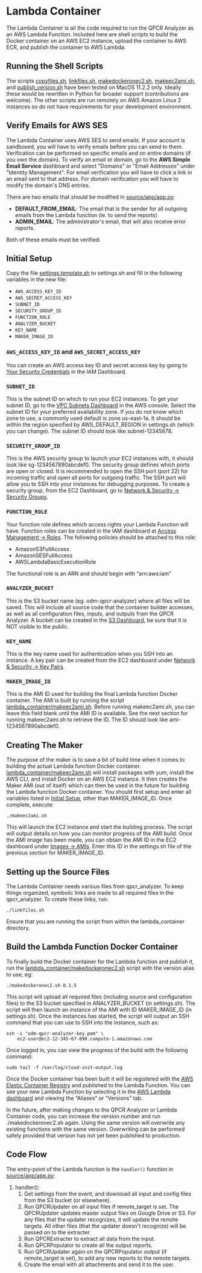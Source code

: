 
# Lambda Container

The Lambda Container is all the code required to run the QPCR Analyzer as an AWS Lambda Function. Included here are shell scripts to build the Docker container on an AWS EC2 instance, upload the container to AWS ECR, and publish the container to AWS Lambda.

## Running the Shell Scripts

The scripts [copyfiles.sh](copyfiles.sh), [linkfiles.sh](linkfiles.sh), [makedockeronec2.sh](makedockeronec2.sh), [makeec2ami.sh](makeec2ami.sh), and [publish_version.sh](publish_version.sh) have been tested on MacOS 11.2.2 only. Ideally these would be rewritten in Python for broader support (contributions are welcome). The other scripts are run remotely on AWS Amazon Linux 2 instances so do not have requirements for your development environment.

## Verify Emails for AWS SES

The Lambda Container uses AWS SES to send emails. If your account is sandboxed, you will have to verify emails before you can send to them. Verification can be performed on specific emails and on entire domains (if you own the domain). To verify an email or domain, go to the **AWS Simple Email Service** dashboard and select "Domains" or "Email Addresses" under "Identity Management". For email verification you will have to click a link in an email sent to that address. For domain verification you will have to modify the domain's DNS entries.

There are two emails that should be modified in [source/app/app.py](source/app/app.py):

- **DEFAULT_FROM_EMAIL**: The email that is the sender for all outgoing emails from the Lambda function (ie. to send the reports)
- **ADMIN_EMAIL**: The administrator's email, that will also receive error reports.

Both of these emails must be verified.

## Initial Setup

Copy the file [settings.template.sh](settings.template.sh) to settings.sh and fill in the following variables in the new file:

- `AWS_ACCESS_KEY_ID`
- `AWS_SECRET_ACCESS_KEY`
- `SUBNET_ID`
- `SECURITY_GROUP_ID`
- `FUNCTION_ROLE`
- `ANALYZER_BUCKET`
- `KEY_NAME`
- `MAKER_IMAGE_ID`

### `AWS_ACCESS_KEY_ID` and `AWS_SECRET_ACCESS_KEY`

You can create an AWS access key ID and secret access key by going to [Your Security Credentials](https://console.aws.amazon.com/iam/home#/security_credentials) in the IAM Dashboard.

### `SUBNET_ID`

This is the subnet ID on which to run your EC2 instances. To get your subnet ID, go to the [VPC Subnets Dashboard](https://console.aws.amazon.com/vpc/home#subnets:) in the AWS console. Select the subnet ID for your preferred availability zone. If you do not know which zone to use, a commonly used default is zone us-east-1a. It should be within the region specified by AWS_DEFAULT_REGION in settings.sh (which you can change). The subnet ID should look like subnet-12345678.

### `SECURITY_GROUP_ID`

This is the AWS security group to launch your EC2 instances with, it should look like sg-1234567890abcdef0. The security group defines which ports are open or closed. It is recommended to open the SSH port (port 22) for incoming traffic and open all ports for outgoing traffic. The SSH port will allow you to SSH into your instances for debugging purposes. To create a security group, from the EC2 Dashboard, go to [Network & Security -> Security Groups](https://console.aws.amazon.com/ec2/v2/home#SecurityGroups:).

### `FUNCTION_ROLE`

Your function role defines which access rights your Lambda Function will have. Function roles can be created in the IAM dashboard at [Access Management -> Roles](https://console.aws.amazon.com/iamv2/home#/roles). The following policies should be attached to this role:

- AmazonS3FullAccess
- AmazonSESFullAccess
- AWSLambdaBasicExecutionRole

The functional role is an ARN and should begin with “arn:aws:iam”


### `ANALYZER_BUCKET`

This is the S3 bucket name (eg. odm-qpcr-analyzer) where all files will be saved. This will include all source code that the container builder accesses, as well as all configuration files, inputs, and outputs from the QPCR Analyzer. A bucket can be created in the [S3 Dashboard](https://s3.console.aws.amazon.com/s3/home), be sure that it is NOT visible to the public.

### `KEY_NAME`

This is the key name used for authentication when you SSH into an instance. A key pair can be created from the EC2 dashboard under [Network & Security -> Key Pairs](https://ca-central-1.console.aws.amazon.com/ec2/v2/home#KeyPairs:).

### `MAKER_IMAGE_ID`

This is the AMI ID used for building the final Lambda function Docker container. The AMI is built by running the script [lambda_container/makeec2ami.sh](makeec2ami.sh). Before running makeec2ami.sh, you can leave this field blank until the AMI ID is available. See the next section for running makeec2ami.sh to retrieve the ID. The ID should look like ami-1234567890abcdef0.


## Creating The Maker

The purpose of the maker is to save a bit of build time when it comes to building the actual Lambda function Docker container. [lambda_container/makeec2ami.sh](makeec2ami.sh) will install packages with yum, install the AWS CLI, and install Docker on an AWS EC2 instance. It then creates the Maker AMI (out of itself) which can then be used in the future for building the Lambda function Docker container. You should first setup and enter all variables listed in [Initial Setup](#Initial_Setup), other than MAKER_IMAGE_ID. Once complete, execute:

    ./makeec2ami.sh

This will launch the EC2 instance and start the building process. The script will output details on how you can monitor progress of the AMI build. Once the AMI image has been made, you can obtain the AMI ID in the EC2 dashboard under [Images -> AMIs](https://console.aws.amazon.com/ec2/v2/home#Images:sort=name). Enter this ID in the settings.sh file of the previous section for MAKER_IMAGE_ID.

## Setting up the Source Files

The Lambda Container needs various files from qpcr_analyzer. To keep things organized, symbolic links are made to all required files in the qpcr_analyzer. To create these links, run:

    ./linkfiles.sh

Ensure that you are running the script from within the lambda_container directory.

## Build the Lambda Function Docker Container

To finally build the Docker container for the Lambda function and publish it, run the [lambda_container/makedockeronec2.sh](https://github.com/martinwellman/odm-qpcr-analyzer/blob/main/lambda_container/makedockeronec2.sh) script with the version alias to use, eg:

    ./makedockeronec2.sh 0.1.5

This script will upload all required files (including source and configuration files) to the S3 bucket specified in ANALYZER_BUCKET (in settings.sh). The script will then launch an instance of the AMI with ID MAKER_IMAGE_ID (in settings.sh). Once the instances has started, the script will output an SSH command that you can use to SSH into the instance, such as:

    ssh -i "odm-qpcr-analyzer-key.pem" \
        ec2-user@ec2-12-345-67-890.compute-1.amazonaws.com

Once logged in, you can view the progress of the build with the following command:

    sudo tail -f /var/log/cloud-init-output.log

Once the Docker container has been built it will be registered with the [AWS Elastic Container Registry](https://console.aws.amazon.com/ecr/repositories) and published to the Lambda Function. You can see your new Lambda Function by selecting it in the [AWS Lambda dashboard](https://console.aws.amazon.com/lambda/home#/functions) and viewing the “Aliases” or “Versions” tab.

In the future, after making changes to the QPCR Analyzer or Lambda Container code, you can increase the version number and run ./makedockeronec2.sh again. Using the same version will overwrite any existing functions with the same version. Overwriting can be performed safely provided that version has not yet been published to production.

## Code Flow

The entry-point of the Lambda function is the `handler()` function in [source/app/app.py](source/app/app.py):

1. handler():
    1. Get settings from the event, and download all input and config files from the S3 bucket (or elsewhere).
    1. Run QPCRUpdater on all input files if remote_target is set. The QPCRUpdater updates master output files on Google Drive or S3. For any files that the updater recognizes, it will update the remote targets. All other files (that the updater doesn't recognize) will be passed on to the extracter.
    1. Run QPCRExtracter to extract all data from the input.
    1. Run QPCRPopulator to create all the output reports.
    1. Run QPCRUpdater again on the QPCRPopulator output (if remote_target is set), to add any new reports to the remote targets.
    1. Create the email with all attachments and send it to the user.
